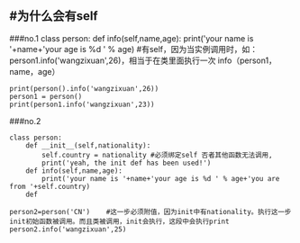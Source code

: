 #为什么会有self
---------
###no.1
    class person:
        def info(self,name,age): 
            print('your name is '+name+'your age is %d ' % age) #有self，因为当实例调用时，如：person1.info('wangzixuan',26)，相当于在类里面执行一次
            info（person1，name，age）

    print(person().info('wangzixuan',26))
    person1 = person()
    print(person1.info('wangzixuan',23))  


###no.2

    class person:
        def __init__(self,nationality):
            self.country = nationality #必须绑定self 否者其他函数无法调用,
            print('yeah, the init def has been used!')
        def info(self,name,age):
            print('your name is '+name+'your age is %d ' % age+'you are from '+self.country)
        def

    person2=person('CN')    #这一步必须附值，因为init中有nationality。执行这一步init初始函数被调用。而且类被调用，init会执行，这段中会执行print
    person2.info('wangzixuan',25)
